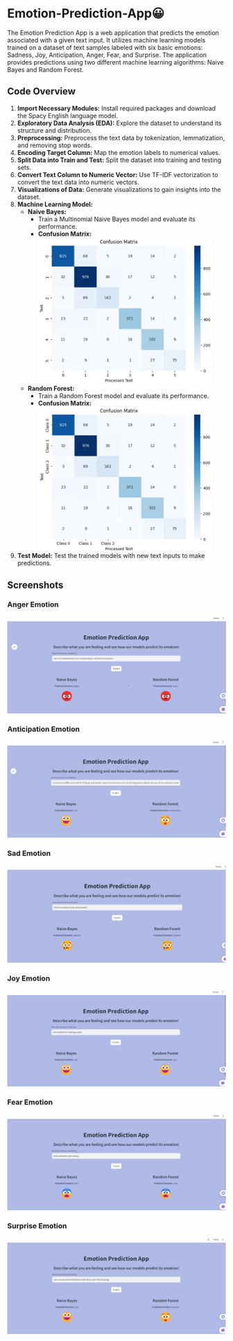 <h1>Emotion-Prediction-App😀</h1>
<p>The Emotion Prediction App is a web application that predicts the emotion associated with a given text input. It utilizes machine learning models trained on a dataset of text samples labeled with six basic emotions: Sadness, Joy, Anticipation, Anger, Fear, and Surprise. The application provides predictions using two different machine learning algorithms: Naive Bayes and Random Forest.</p>

<h2>Code Overview</h2>
<ol>
  <li><strong>Import Necessary Modules:</strong> Install required packages and download the Spacy English language model.</li>
  <li><strong>Exploratory Data Analysis (EDA):</strong> Explore the dataset to understand its structure and distribution.</li>
  <li><strong>Preprocessing:</strong> Preprocess the text data by tokenization, lemmatization, and removing stop words.</li>
  <li><strong>Encoding Target Column:</strong> Map the emotion labels to numerical values.</li>
  <li><strong>Split Data into Train and Test:</strong> Split the dataset into training and testing sets.</li>
  <li><strong>Convert Text Column to Numeric Vector:</strong> Use TF-IDF vectorization to convert the text data into numeric vectors.</li>
  <li><strong>Visualizations of Data:</strong> Generate visualizations to gain insights into the dataset.</li>
  <li><strong>Machine Learning Model:</strong>
    <ul>
      <li><strong>Naive Bayes:</strong>
        <ul>
          <li>Train a Multinomial Naive Bayes model and evaluate its performance.</li>
          <li><strong>Confusion Matrix:</strong></li>
          <img src="Models performance/nb.jpg" alt="Naive Bayes" width="400">
        </ul>
      </li>
      <li><strong>Random Forest:</strong>
        <ul>
          <li>Train a Random Forest model and evaluate its performance.</li>
          <li><strong>Confusion Matrix:</strong></li>
          <img src="Models performance/rf.jpg" alt="Random Forest" width="400">
        </ul>
      </li>
    </ul>
  </li>
  <li><strong>Test Model:</strong> Test the trained models with new text inputs to make predictions.</li>
</ol>

<h2>Screenshots</h2>

<h3>Anger Emotion</h3>
<img src="Screenshots/anger.jpg" alt="Anger Emotion">

<h3>Anticipation Emotion</h3>
<img src="Screenshots/anticipation.jpg" alt="Anticipation Emotion">

<h3>Sad Emotion</h3>
<img src="Screenshots/sad.jpg" alt="Sad Emotion">

<h3>Joy Emotion</h3>
<img src="Screenshots/joy.jpg" alt="Joy Emotion">

<h3>Fear Emotion</h3>
<img src="Screenshots/fear.jpg" alt="Fear Emotion">

<h3>Surprise Emotion</h3>
<img src="Screenshots/surprise.jpg" alt="Surprise Emotion">

